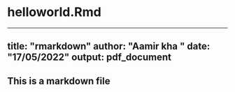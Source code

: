  # helloworld.Rmd

 ---
 title: "rmarkdown"
 author: "Aamir kha "
 date: "17/05/2022"
 output: pdf_document
 ---

 ## This is a markdown file
